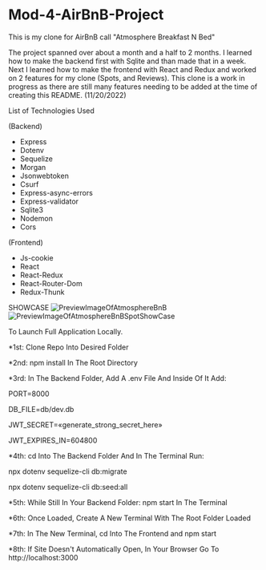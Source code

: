 # Mod-4-AirBnB-Project

This is my clone for AirBnB call "Atmosphere Breakfast N Bed"

The project spanned over about a month and a half to 2 months. I learned how to make the backend first with Sqlite and than made that in a week.
Next I learned how to make the frontend with React and Redux and worked on 2 features for my clone (Spots, and Reviews).
This clone is a work in progress as there are still many features needing to be added at the time of creating this README. (11/20/2022)

List of Technologies Used

(Backend)
* Express
* Dotenv
* Sequelize
* Morgan
* Jsonwebtoken
* Csurf
* Express-async-errors
* Express-validator
* Sqlite3
* Nodemon
* Cors

(Frontend)
* Js-cookie
* React
* React-Redux
* React-Router-Dom
* Redux-Thunk

SHOWCASE
![PreviewImageOfAtmosphereBnB](https://user-images.githubusercontent.com/108757380/202964396-57d3a7ec-5507-42ec-8327-42cf183fc44f.png)
![PreviewImageOfAtmosphereBnBSpotShowCase](https://user-images.githubusercontent.com/108757380/202964481-b08905ba-ade5-424b-b623-a3d326d05e0c.png)


To Launch Full Application Locally.

*1st: Clone Repo Into Desired Folder

*2nd: npm install In The Root Directory

*3rd: In The Backend Folder, Add A .env File And Inside Of It Add:

PORT=8000

DB_FILE=db/dev.db

JWT_SECRET=«generate_strong_secret_here»

JWT_EXPIRES_IN=604800

*4th: cd Into The Backend Folder And In The Terminal Run:

npx dotenv sequelize-cli db:migrate

npx dotenv sequelize-cli db:seed:all
    
*5th: While Still In Your Backend Folder: npm start In The Terminal

*6th: Once Loaded, Create A New Terminal With The Root Folder Loaded

*7th: In The New Terminal, cd Into The Frontend and npm start

*8th: If Site Doesn't Automatically Open, In Your Browser Go To http://localhost:3000
